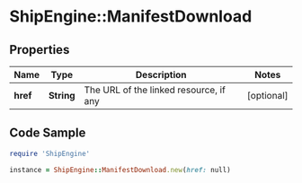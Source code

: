 # ShipEngine::ManifestDownload

## Properties

Name | Type | Description | Notes
------------ | ------------- | ------------- | -------------
**href** | **String** | The URL of the linked resource, if any | [optional] 

## Code Sample

```ruby
require 'ShipEngine'

instance = ShipEngine::ManifestDownload.new(href: null)
```


